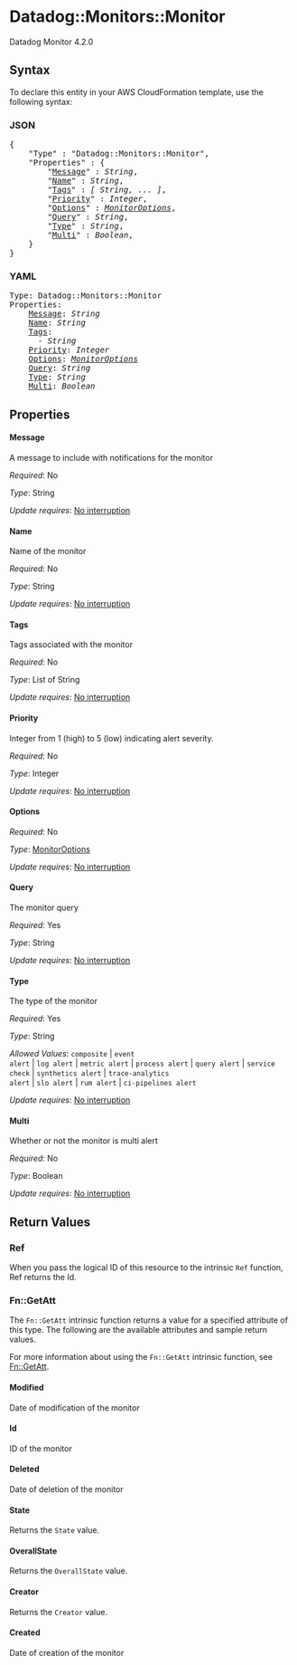 # Datadog::Monitors::Monitor

Datadog Monitor 4.2.0

## Syntax

To declare this entity in your AWS CloudFormation template, use the following syntax:

### JSON

<pre>
{
    "Type" : "Datadog::Monitors::Monitor",
    "Properties" : {
        "<a href="#message" title="Message">Message</a>" : <i>String</i>,
        "<a href="#name" title="Name">Name</a>" : <i>String</i>,
        "<a href="#tags" title="Tags">Tags</a>" : <i>[ String, ... ]</i>,
        "<a href="#priority" title="Priority">Priority</a>" : <i>Integer</i>,
        "<a href="#options" title="Options">Options</a>" : <i><a href="monitoroptions.md">MonitorOptions</a></i>,
        "<a href="#query" title="Query">Query</a>" : <i>String</i>,
        "<a href="#type" title="Type">Type</a>" : <i>String</i>,
        "<a href="#multi" title="Multi">Multi</a>" : <i>Boolean</i>,
    }
}
</pre>

### YAML

<pre>
Type: Datadog::Monitors::Monitor
Properties:
    <a href="#message" title="Message">Message</a>: <i>String</i>
    <a href="#name" title="Name">Name</a>: <i>String</i>
    <a href="#tags" title="Tags">Tags</a>: <i>
      - String</i>
    <a href="#priority" title="Priority">Priority</a>: <i>Integer</i>
    <a href="#options" title="Options">Options</a>: <i><a href="monitoroptions.md">MonitorOptions</a></i>
    <a href="#query" title="Query">Query</a>: <i>String</i>
    <a href="#type" title="Type">Type</a>: <i>String</i>
    <a href="#multi" title="Multi">Multi</a>: <i>Boolean</i>
</pre>

## Properties

#### Message

A message to include with notifications for the monitor

_Required_: No

_Type_: String

_Update requires_: [No interruption](https://docs.aws.amazon.com/AWSCloudFormation/latest/UserGuide/using-cfn-updating-stacks-update-behaviors.html#update-no-interrupt)

#### Name

Name of the monitor

_Required_: No

_Type_: String

_Update requires_: [No interruption](https://docs.aws.amazon.com/AWSCloudFormation/latest/UserGuide/using-cfn-updating-stacks-update-behaviors.html#update-no-interrupt)

#### Tags

Tags associated with the monitor

_Required_: No

_Type_: List of String

_Update requires_: [No interruption](https://docs.aws.amazon.com/AWSCloudFormation/latest/UserGuide/using-cfn-updating-stacks-update-behaviors.html#update-no-interrupt)

#### Priority

Integer from 1 (high) to 5 (low) indicating alert severity.

_Required_: No

_Type_: Integer

_Update requires_: [No interruption](https://docs.aws.amazon.com/AWSCloudFormation/latest/UserGuide/using-cfn-updating-stacks-update-behaviors.html#update-no-interrupt)

#### Options

_Required_: No

_Type_: <a href="monitoroptions.md">MonitorOptions</a>

_Update requires_: [No interruption](https://docs.aws.amazon.com/AWSCloudFormation/latest/UserGuide/using-cfn-updating-stacks-update-behaviors.html#update-no-interrupt)

#### Query

The monitor query

_Required_: Yes

_Type_: String

_Update requires_: [No interruption](https://docs.aws.amazon.com/AWSCloudFormation/latest/UserGuide/using-cfn-updating-stacks-update-behaviors.html#update-no-interrupt)

#### Type

The type of the monitor

_Required_: Yes

_Type_: String

_Allowed Values_: <code>composite</code> | <code>event alert</code> | <code>log alert</code> | <code>metric alert</code> | <code>process alert</code> | <code>query alert</code> | <code>service check</code> | <code>synthetics alert</code> | <code>trace-analytics alert</code> | <code>slo alert</code> | <code>rum alert</code> | <code>ci-pipelines alert</code>

_Update requires_: [No interruption](https://docs.aws.amazon.com/AWSCloudFormation/latest/UserGuide/using-cfn-updating-stacks-update-behaviors.html#update-no-interrupt)

#### Multi

Whether or not the monitor is multi alert

_Required_: No

_Type_: Boolean

_Update requires_: [No interruption](https://docs.aws.amazon.com/AWSCloudFormation/latest/UserGuide/using-cfn-updating-stacks-update-behaviors.html#update-no-interrupt)

## Return Values

### Ref

When you pass the logical ID of this resource to the intrinsic `Ref` function, Ref returns the Id.

### Fn::GetAtt

The `Fn::GetAtt` intrinsic function returns a value for a specified attribute of this type. The following are the available attributes and sample return values.

For more information about using the `Fn::GetAtt` intrinsic function, see [Fn::GetAtt](https://docs.aws.amazon.com/AWSCloudFormation/latest/UserGuide/intrinsic-function-reference-getatt.html).

#### Modified

Date of modification of the monitor

#### Id

ID of the monitor

#### Deleted

Date of deletion of the monitor

#### State

Returns the <code>State</code> value.

#### OverallState

Returns the <code>OverallState</code> value.

#### Creator

Returns the <code>Creator</code> value.

#### Created

Date of creation of the monitor

